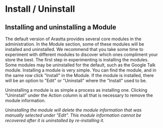 Install / Uninstall
===================

Installing and uninstalling a Module
------------------------------------

The default version of Arastta provides several core modules in the administration. In the Module section, some of these modules will be installed and uninstalled. We recommend that you take some time to experiment with different modules to discover which ones compliment your store the best. The first step in experimenting is installing the modules. Some modules may be uninstalled for the default, such as the Google Talk module. Installing a module is very simple. You can find the module, and in the same row click "Install" in the Module. If the module is installed, there will be an option to "Edit" or "Uninstall" where the "Install" used to be.

Uninstalling a module is as simple a process as installing one. Clicking "Uninstall" under the Action column is all that is necessary to remove the module information.

<p class="uk-alert uk-alert-danger"><i class="uk-icon-exclamation-circle"> Uninstalling the module will delete the module information that was manually selected under "Edit". This module information cannot be recovered after it is uninstalled by re-installing it.</i></p>
